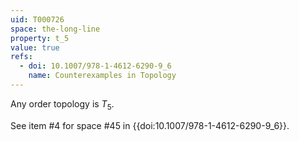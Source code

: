 ```yaml
---
uid: T000726
space: the-long-line
property: t_5
value: true
refs:
  - doi: 10.1007/978-1-4612-6290-9_6
    name: Counterexamples in Topology
---
```

Any order topology is $T_5$.

See item #4 for space #45 in {{doi:10.1007/978-1-4612-6290-9_6}}.
